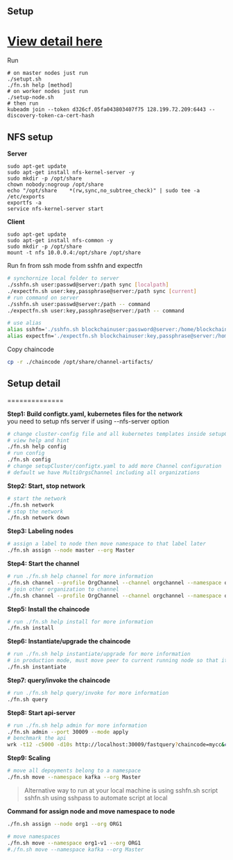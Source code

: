 ## Setup

# [View detail here](#setup-detail)

Run

```
# on master nodes just run
./setupt.sh
./fn.sh help [method]
# on worker nodes just run
./setup-node.sh
# then run
kubeadm join --token d326cf.05fa043803407f75 128.199.72.209:6443 --discovery-token-ca-cert-hash
```

## NFS setup

**Server**

```
sudo apt-get update
sudo apt-get install nfs-kernel-server -y
sudo mkdir -p /opt/share
chown nobody:nogroup /opt/share
echo "/opt/share    *(rw,sync,no_subtree_check)" | sudo tee -a /etc/exports
exportfs -a
service nfs-kernel-server start
```

**Client**

```
sudo apt-get update
sudo apt-get install nfs-common -y
sudo mkdir -p /opt/share
mount -t nfs 10.0.0.4:/opt/share /opt/share
```

Run fn from ssh mode from sshfn and expectfn

```sh
# synchornize local folder to server
./sshfn.sh user:passwd@server:/path sync [localpath]
./expectfn.sh user:key,passphrase@server:/path sync [current]
# run command on server
./sshfn.sh user:passwd@server:/path -- command
./expectfn.sh user:key,passphrase@server:/path -- command

# use alias
alias sshfn='./sshfn.sh blockchainuser:password@server:/home/blockchainuser/hyperledger-k8s'
alias expectfn='./expectfn.sh blockchainuser:key,passphrase@server:/home/blockchainuser/hyperledger-k8s'
```

Copy chaincode

```sh
cp -r ./chaincode /opt/share/channel-artifacts/
```

## Setup detail

==============

**Step1: Build configtx.yaml, kubernetes files for the network**  
you need to setup nfs server if using --nfs-server option

```sh
# change cluster-config file and all kubernetes templates inside setupCluster/templates folder
# view help and hint
./fn.sh help config
# run config
./fn.sh config
# change setupCluster/configtx.yaml to add more Channel configuration
# default we have MultiOrgsChannel including all organizations
```

**Step2: Start, stop network**

```sh
# start the network
./fn.sh network
# stop the network
./fn.sh network down
```

**Step3: Labeling nodes**

```sh
# assign a label to node then move namespace to that label later
./fn.sh assign --node master --org Master
```

**Step4: Start the channel**

```sh
# run ./fn.sh help channel for more information
./fn.sh channel --profile OrgChannel --channel orgchannel --namespace org1-v1
# join other organization to channel
./fn.sh channel --profile OrgChannel --channel orgchannel --namespace org2-v1 --mode=join
```

**Step5: Install the chaincode**

```sh
# run ./fn.sh help install for more information
./fn.sh install
```

**Step6: Instantiate/upgrade the chaincode**

```sh
# run ./fn.sh help instantiate/upgrade for more information
# in production mode, must move peer to current running node so that it can find chaincode image, or save image to share folder
./fn.sh instantiate
```

**Step7: query/invoke the chaincode**

```sh
# run ./fn.sh help query/invoke for more information
./fn.sh query
```

**Step8: Start api-server**

```sh
# run ./fn.sh help admin for more information
./fn.sh admin --port 30009 --mode apply
# benchmark the api
wrk -t12 -c5000 -d10s http://localhost:30009/fastquery?chaincode=mycc&channel=mychannel&user=PeerAdmin&method=query&argument=a
```

**Step9: Scaling**

```sh
# move all depoyments belong to a namespace
./fn.sh move --namespace kafka --org Master
```

> Alternative way to run at your local machine is using sshfn.sh script
> sshfn.sh using sshpass to automate script at local

**Command for assign node and move namespace to node**

```sh
./fn.sh assign --node org1 --org ORG1

# move namespaces
./fn.sh move --namespace org1-v1 --org ORG1
#./fn.sh move --namespace kafka --org Master
```
